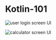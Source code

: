 # Kotlin-101

![user login screen UI](https://i.hizliresim.com/qliz5ee.png)

![calculator screen UI](https://i.hizliresim.com/5lh7eh7.png)
